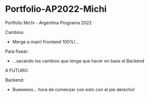 # Portfolio-AP2022-Michi
 Portfolio Michi - Argentina Programa 2022
 
Cambios:
- Merge a main! Frontend 100%!... 

Para fixear: 
- ...sacando los cambios que tenga que hacer en base el Backend

A FUTURO:

Backend:
- Bueeeeno... hora de comenzar con esto con el pie derecho!
